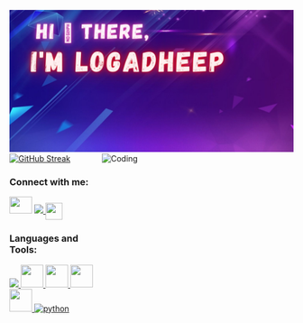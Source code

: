 [![MasterHead](https://github.com/Logadheep/Logadheep/blob/main/images/Hi%20There%2C.jpg)](https://github.com/Logadheep/)
<img align="right" alt="Coding" width="340" height="200" src="https://i.giphy.com/media/qgQUggAC3Pfv687qPC/giphy.webp">
[![GitHub Streak](https://github-readme-streak-stats.herokuapp.com/?user=Logadheep)](https://git.io/streak-stats)

<h3 align="left">Connect with me:</h3>
<p align="left">
<a href="https://twitter.com/LogadeepN" target="blank"><img src="https://cdn.jsdelivr.net/gh/devicons/devicon/icons/twitter/twitter-original.svg" height="30" width="40" /></a>
<a href="https://www.linkedin.com/in/logadheep-natarajan-0b4370228/" target="blank"><img src="https://cdn.jsdelivr.net/gh/devicons/devicon/icons/linkedin/linkedin-original.svg"  height="30" weight="40"/>
</a>
<a href="https://instagram.com/__loga45__" target="blank"><img align="center" src="https://instagram.com/static/images/ico/favicon-192.png/68d99ba29cc8.png" alt="" height="30" width="30" /></a>
<!-- <a href="your link" target="blank"><img align="center" src="https://cdn.jsdelivr.net/npm/simple-icons@3.0.1/icons/youtube.svg" alt="" height="30" width="40" /></a> -->
</p>

<h3 align="left">Languages and Tools:</h3>
<p align="left"> 
  <a href="https://www.cprogramming.com/" target="_blank"> <img src="https://cdn.jsdelivr.net/gh/devicons/devicon/icons/c/c-original.svg" height="40" weight="40"/> </a> 
  <a href="https://www.cppreference.com/" target="_blank"> <img src="https://cdn.jsdelivr.net/gh/devicons/devicon/icons/cplusplus/cplusplus-original.svg" width="40" height="40"/> </a> 
  <a href="https://www.purecss.io/" target="_blank"> <img src="https://cdn.jsdelivr.net/gh/devicons/devicon/icons/css3/css3-original.svg" width="40" height="40"/> </a> 
  <a href="https://html5.org/" target="_blank"> <img src="https://cdn.jsdelivr.net/gh/devicons/devicon/icons/html5/html5-original.svg" width="40" height="40"/> </a> 
  <a href="https://www.linux.org/" target="_blank"> <img src="https://cdn.jsdelivr.net/gh/devicons/devicon/icons/linux/linux-original.svg" width="40" height="40"/> </a> 
  <a href="https://www.python.org" target="_blank"> <img src="https://www.python.org/static/community_logos/python-logo-generic.svg" alt="python" width="100" height="40"/> </a> 
</p>

